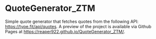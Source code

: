 # QuoteGenerator_ZTM

Simple quote generator that fetches quotes from the following API: https://type.fit/api/quotes.
A preview of the project is available via Github Pages at https://reaper922.github.io/QuoteGenerator_ZTM/.
